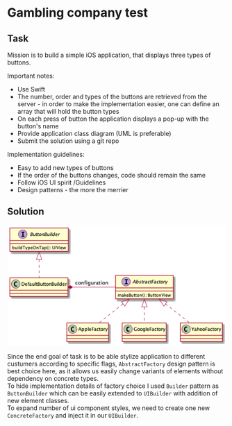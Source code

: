# Gambling company test

## Task
Mission is to build a simple iOS application, that displays three types of buttons.

Important notes:
- Use Swift
- The number, order and types of the buttons are retrieved from the server  - in order to make the implementation easier, one can define an array that will hold the button types
- On each press of button the application displays a pop-up with the button's name
- Provide application class diagram (UML is preferable)
- Submit the solution using a git repo

Implementation guidelines:
- Easy to add new types of buttons
- If the order of the buttons changes, code should remain the same
- Follow iOS UI spirit /Guidelines
- Design patterns - the more the merrier

## Solution

![uml](uml/uml.png)

Since the end goal of task is to be able stylize application to different custumers according to specific flags, `AbstractFactory` design pattern is best choice here, as it allows us easily change variants of elements without dependency on concrete types.  
To hide implementation details of factory choice I used `Builder` pattern as `ButtonBuilder` which can be easily extended to `UIBuilder` with addition of new element classes.  
To expand number of ui component styles, we need to create one new `ConcreteFactory` and inject it in our `UIBuilder`.